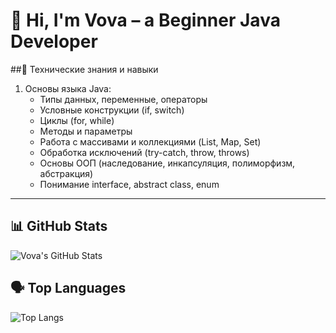 # 👋 Hi, I'm Vova – a Beginner Java Developer

##🔧 Технические знания и навыки
1. Основы языка Java:
   * Типы данных, переменные, операторы
   * Условные конструкции (if, switch)
   * Циклы (for, while)
   * Методы и параметры
   * Работа с массивами и коллекциями (List, Map, Set)
   * Обработка исключений (try-catch, throw, throws)
   * Основы ООП (наследование, инкапсуляция, полиморфизм, абстракция)
   * Понимание interface, abstract class, enum

---

## 📊 GitHub Stats

![Vova's GitHub Stats](https://github-readme-stats.vercel.app/api?username=KazarinovSU&show_icons=true&count_private=true&hide_title=true&theme=highcontrast)

## 🗣️ Top Languages

![Top Langs](https://github-readme-stats.vercel.app/api/top-langs/?username=KazarinovSU&layout=compact&theme=radical)

